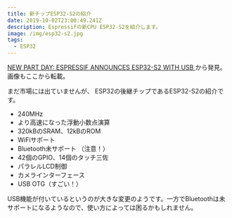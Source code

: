 ```yaml
---
title: 新チップESP32-S2の紹介
date: 2019-10-02T23:00:49.241Z
description: Espressifの新CPU ESP32-S2を紹介します。
image: /img/esp32-s2.jpg
tags:
  - ESP32
---
```

[NEW PART DAY: ESPRESSIF ANNOUNCES ESP32-S2 WITH USB](https://hackaday.com/2019/05/21/new-part-day-espressif-announces-esp32-s2-with-usb/)から発見。画像もここから転載。

まだ市場には出ていませんが、
ESP32の後継チップであるESP32-S2の紹介です。

- 240MHz
- より高速になった浮動小数点演算
- 320kBのSRAM、12kBのROM
- WiFiサポート
- Bluetooth未サポート （注意！）
- 42個のGPIO、14個のタッチ三佐
- パラレルLCD制御
- カメラインターフェース
- USB OTG（すごい！）

USB機能が付いているというのが大きな変更のようです。一方でBluetoothは未サポートになるようなので、使い方によっては困るかもしれません。





